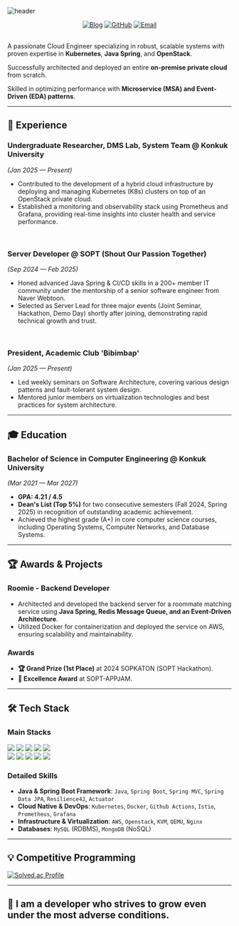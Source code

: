 ![header](https://capsule-render.vercel.app/api?type=waving&color=auto&height=300&section=header&text=DongHyun%20Jo&fontSize=90)

<div align="center">
    <a href="https://konkukcodekat.tistory.com/" target="_blank"><img src="https://img.shields.io/badge/Tech_Blog-FF5722?style=for-the-badge&logo=blogger&logoColor=white" alt="Blog"/></a>
    <a href="https://github.com/mr8356" target="_blank"><img src="https://img.shields.io/badge/GitHub-181717?style=for-the-badge&logo=github&logoColor=white" alt="GitHub"/></a>
    <a href="mailto:mr8356@naver.com"><img src="https://img.shields.io/badge/Email-0073B1?style=for-the-badge&logo=naver&logoColor=white" alt="Email"/></a>
</div>

<br>

A passionate Cloud Engineer specializing in robust, scalable systems with proven expertise in **Kubernetes**, **Java Spring**, and **OpenStack**.

Successfully architected and deployed an entire **on-premise private cloud** from scratch. 

Skilled in optimizing performance with **Microservice (MSA) and Event-Driven (EDA) patterns**.

---

## 🚀 Experience

### **Undergraduate Researcher, DMS Lab, System Team** @ Konkuk University
*(Jan 2025 — Present)*
- Contributed to the development of a hybrid cloud infrastructure by deploying and managing Kubernetes (K8s) clusters on top of an OpenStack private cloud.
- Established a monitoring and observability stack using Prometheus and Grafana, providing real-time insights into cluster health and service performance.

<br>

### **Server Developer** @ SOPT (Shout Our Passion Together)
*(Sep 2024 — Feb 2025)*
- Honed advanced Java Spring & CI/CD skills in a 200+ member IT community under the mentorship of a senior software engineer from Naver Webtoon.
- Selected as Server Lead for three major events (Joint Seminar, Hackathon, Demo Day) shortly after joining, demonstrating rapid technical growth and trust.

<br>

### **President, Academic Club 'Bibimbap'**
*(Jan 2025 — Present)*
- Led weekly seminars on Software Architecture, covering various design patterns and fault-tolerant system design.
- Mentored junior members on virtualization technologies and best practices for system architecture.

---

## 🎓 Education

### **Bachelor of Science in Computer Engineering** @ Konkuk University
*(Mar 2021 — Mar 2027)*
- **GPA: 4.21 / 4.5**
- **Dean's List (Top 5%)** for two consecutive semesters (Fall 2024, Spring 2025) in recognition of outstanding academic achievement.
- Achieved the highest grade (A+) in core computer science courses, including Operating Systems, Computer Networks, and Database Systems.

---

## 🏆 Awards & Projects

### **Roomie - Backend Developer**
- Architected and developed the backend server for a roommate matching service using **Java Spring, Redis Message Queue, and an Event-Driven Architecture**.
- Utilized Docker for containerization and deployed the service on AWS, ensuring scalability and maintainability.

### **Awards**
- **🏆 Grand Prize (1st Place)** at 2024 SOPKATON (SOPT Hackathon).
- **🏅 Excellence Award** at SOPT-APPJAM.

---

## 🛠️ Tech Stack

### Main Stacks
<p>
    <img src="https://img.shields.io/badge/JAVA-EE4C2C?style=for-the-badge&logo=openjdk&logoColor=white"/>
    <img src="https://img.shields.io/badge/Spring_Boot-6DB33F?style=for-the-badge&logo=springboot&logoColor=white"/>
    <img src="https://img.shields.io/badge/MySQL-4479A1?style=for-the-badge&logo=MySQL&logoColor=white"/>
    <img src="https://img.shields.io/badge/Redis-DC382D?style=for-the-badge&logo=redis&logoColor=white"/>
    <img src="https://img.shields.io/badge/Linux-FCC624?style=for-the-badge&logo=linux&logoColor=black"/>
    <br>
    <img src="https://img.shields.io/badge/Kubernetes-326CE5?style=for-the-badge&logo=kubernetes&logoColor=white"/>
    <img src="https://img.shields.io/badge/Docker-2496ED?style=for-the-badge&logo=docker&logoColor=white"/>
    <img src="https://img.shields.io/badge/AWS-232F3E?style=for-the-badge&logo=amazonaws&logoColor=white"/>
    <img src="https://img.shields.io/badge/OpenStack-D22429?style=for-the-badge&logo=openstack&logoColor=white"/>
    <img src="https://img.shields.io/badge/GitHub_Actions-2088FF?style=for-the-badge&logo=githubactions&logoColor=white"/>
</p>

### Detailed Skills
- **Java & Spring Boot Framework**: `Java`, `Spring Boot`, `Spring MVC`, `Spring Data JPA`, `Resilience4J`, `Actuator`
- **Cloud Native & DevOps**: `Kubernetes`, `Docker`, `Github Actions`, `Istio`, `Prometheus`, `Grafana`
- **Infrastructure & Virtualization**: `AWS`, `Openstack`, `KVM`, `QEMU`, `Nginx`
- **Databases**: `MySQL` (RDBMS), `MongoDB` (NoSQL)

---

## 💡 Competitive Programming

[![Solved.ac Profile](http://mazassumnida.wtf/api/v2/generate_badge?boj=mr8356)](https://solved.ac/mr8356)


---
🌱 I am a developer who strives to grow even under the most adverse conditions.
---
